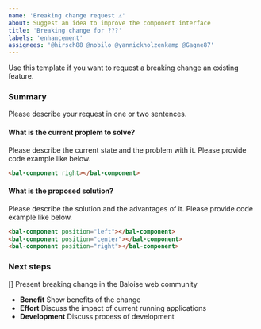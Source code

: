 ```yaml
---
name: 'Breaking change request ⚠️'
about: Suggest an idea to improve the component interface
title: 'Breaking change for ???'
labels: 'enhancement'
assignees: '@hirsch88 @nobilo @yannickholzenkamp @Gagne87'
---
```


Use this template if you want to request a breaking change an existing feature.

### Summary

Please describe your request in one or two sentences.

#### What is the current proplem to solve?

Please describe the current state and the problem with it.
Please provide code example like below.

```html
<bal-component right></bal-component>
```

#### What is the proposed solution?

Please describe the solution and the advantages of it.
Please provide code example like below.

```html
<bal-component position="left"></bal-component>
<bal-component position="center"></bal-component>
<bal-component position="right"></bal-component>
```

### Next steps

[] Present breaking change in the Baloise web community

- **Benefit** Show benefits of the change
- **Effort** Discuss the impact of current running applications
- **Development** Discuss process of development
